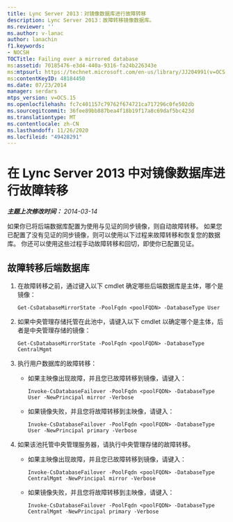 ```yaml
---
title: Lync Server 2013：对镜像数据库进行故障转移
description: Lync Server 2013：故障转移镜像数据库。
ms.reviewer: ''
ms.author: v-lanac
author: lanachin
f1.keywords:
- NOCSH
TOCTitle: Failing over a mirrored database
ms:assetid: 70185476-e3d4-440a-9316-fa24b226343e
ms:mtpsurl: https://technet.microsoft.com/en-us/library/JJ204991(v=OCS.15)
ms:contentKeyID: 48184450
ms.date: 07/23/2014
manager: serdars
mtps_version: v=OCS.15
ms.openlocfilehash: fc7c401157c79762f674721ca717296c0fe502db
ms.sourcegitcommit: 36fee89bb887bea4f18b19f17a8c69daf5bc423d
ms.translationtype: MT
ms.contentlocale: zh-CN
ms.lasthandoff: 11/26/2020
ms.locfileid: "49428291"
---
```

# <a name="failing-over-a-mirrored-database-in-lync-server-2013"></a>在 Lync Server 2013 中对镜像数据库进行故障转移

<div data-xmlns="http://www.w3.org/1999/xhtml">

<div class="topic" data-xmlns="http://www.w3.org/1999/xhtml" data-msxsl="urn:schemas-microsoft-com:xslt" data-cs="https://msdn.microsoft.com/">

<div data-asp="https://msdn2.microsoft.com/asp">



</div>

<div id="mainSection">

<div id="mainBody">

<span> </span>

_**主题上次修改时间：** 2014-03-14_

如果你已将后端数据库配置为使用与见证的同步镜像，则自动故障转移。 如果您已配置了没有见证的同步镜像，则可以使用以下过程来故障转移和恢复您的数据库。 你还可以使用这些过程手动故障转移和回切，即使你已配置见证。

<div>

## <a name="to-fail-over-your-back-end-database"></a>故障转移后端数据库

1.  在故障转移之前，通过键入以下 cmdlet 确定哪些后端数据库是主体，哪个是镜像：
    
        Get-CsDatabaseMirrorState -PoolFqdn <poolFQDN> -DatabaseType User

2.  如果中央管理存储托管在此池中，请键入以下 cmdlet 以确定哪个是主体，后者是中央管理存储的镜像：
    
        Get-CsDatabaseMirrorState -PoolFqdn <poolFQDN> -DatabaseType CentralMgmt

3.  执行用户数据库的故障转移：
    
      - 如果主映像出现故障，并且您已故障转移到镜像，请键入：
        
            Invoke-CsDatabaseFailover -PoolFqdn <poolFQDN> -DatabaseType User -NewPrincipal mirror -Verbose
    
      - 如果镜像失败，并且您将故障转移到主映像，请键入：
        
            Invoke-CsDatabaseFailover -PoolFqdn <poolFQDN> -DatabaseType User -NewPrincipal primary -Verbose

4.  如果该池托管中央管理服务器，请执行中央管理存储的故障转移。
    
      - 如果主映像出现故障，并且您已故障转移到镜像，请键入：
        
            Invoke-CsDatabaseFailover -PoolFqdn <poolFQDN> -DatabaseType CentralMgmt -NewPrincipal mirror -Verbose
    
      - 如果镜像失败，并且您将故障转移到主映像，请键入：
        
            Invoke-CsDatabaseFailover -PoolFqdn <poolFQDN> -DatabaseType CentralMgmt -NewPrincipal primary -Verbose

</div>

</div>

<span> </span>

</div>

</div>

</div>

